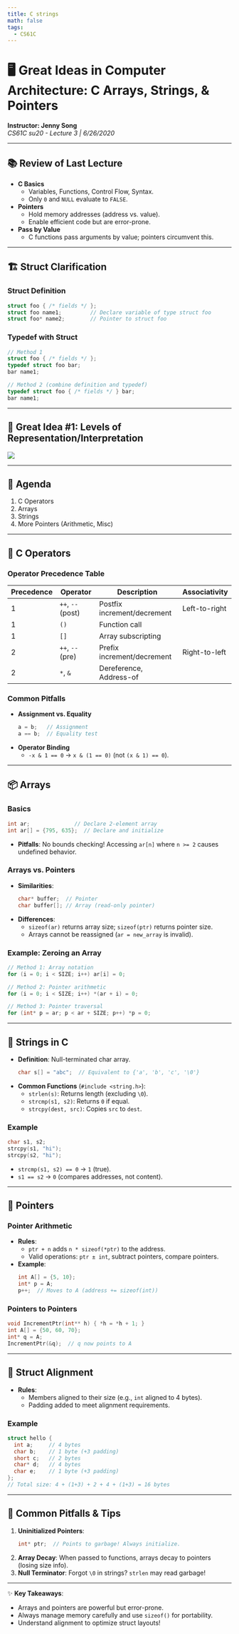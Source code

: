 ```yaml
---
title: C strings
math: false
tags:
  - CS61C
---
```

# 🖥️ Great Ideas in Computer Architecture: C Arrays, Strings, & Pointers  
**Instructor: Jenny Song**  
*CS61C su20 - Lecture 3 | 6/26/2020*  

---

## 📚 Review of Last Lecture  
- **C Basics**  
  - Variables, Functions, Control Flow, Syntax.  
  - Only `0` and `NULL` evaluate to `FALSE`.  
- **Pointers**  
  - Hold memory addresses (address vs. value).  
  - Enable efficient code but are error-prone.  
- **Pass by Value**  
  - C functions pass arguments by value; pointers circumvent this.  

---

## 🏗️ Struct Clarification  
### Struct Definition  
```c
struct foo { /* fields */ };  
struct foo name1;         // Declare variable of type struct foo  
struct foo* name2;        // Pointer to struct foo  
```

### Typedef with Struct  
```c
// Method 1  
struct foo { /* fields */ };  
typedef struct foo bar;  
bar name1;  

// Method 2 (combine definition and typedef)  
typedef struct foo { /* fields */ } bar;  
bar name1;  
```

---

## 🌟 Great Idea #1: Levels of Representation/Interpretation  
![](https://wy-static.wenxiaobai.com/chat-doc/5674b8f3ecee63ddcfadedff0261a278-image.png)  

---

## 📜 Agenda  
1. C Operators  
2. Arrays  
3. Strings  
4. More Pointers (Arithmetic, Misc)  

---

## 🔢 C Operators  
### Operator Precedence Table  
| Precedence | Operator          | Description                          | Associativity      |  
|------------|-------------------|--------------------------------------|--------------------|  
| 1          | `++`, `--` (post) | Postfix increment/decrement          | Left-to-right      |  
| 1          | `()`              | Function call                        |                    |  
| 1          | `[]`              | Array subscripting                   |                    |  
| 2          | `++`, `--` (pre)  | Prefix increment/decrement           | Right-to-left      |  
| 2          | `*`, `&`          | Dereference, Address-of              |                    |  

### Common Pitfalls  
- **Assignment vs. Equality**  
  ```c
  a = b;   // Assignment  
  a == b;  // Equality test  
  ```  
- **Operator Binding**  
  - `-x & 1 == 0` → `x & (1 == 0)` (not `(x & 1) == 0`).  

---

## 📦 Arrays  
### Basics  
```c
int ar;              // Declare 2-element array  
int ar[] = {795, 635};  // Declare and initialize  
```
- **Pitfalls**: No bounds checking! Accessing `ar[n]` where `n >= 2` causes undefined behavior.  

### Arrays vs. Pointers  
- **Similarities**:  
  ```c
  char* buffer;  // Pointer  
  char buffer[]; // Array (read-only pointer)  
  ```  
- **Differences**:  
  - `sizeof(ar)` returns array size; `sizeof(ptr)` returns pointer size.  
  - Arrays cannot be reassigned (`ar = new_array` is invalid).  

### Example: Zeroing an Array  
```c
// Method 1: Array notation  
for (i = 0; i < SIZE; i++) ar[i] = 0;  

// Method 2: Pointer arithmetic  
for (i = 0; i < SIZE; i++) *(ar + i) = 0;  

// Method 3: Pointer traversal  
for (int* p = ar; p < ar + SIZE; p++) *p = 0;  
```

---

## 📜 Strings in C  
- **Definition**: Null-terminated char array.  
  ```c
  char s[] = "abc";  // Equivalent to {'a', 'b', 'c', '\0'}  
  ```  
- **Common Functions** (`#include <string.h>`):  
  - `strlen(s)`: Returns length (excluding `\0`).  
  - `strcmp(s1, s2)`: Returns `0` if equal.  
  - `strcpy(dest, src)`: Copies `src` to `dest`.  

### Example  
```c
char s1, s2;  
strcpy(s1, "hi");  
strcpy(s2, "hi");  
```
- `strcmp(s1, s2) == 0` → `1` (true).  
- `s1 == s2` → `0` (compares addresses, not content).  

---

## 🎯 Pointers  
### Pointer Arithmetic  
- **Rules**:  
  - `ptr + n` adds `n * sizeof(*ptr)` to the address.  
  - Valid operations: `ptr ± int`, subtract pointers, compare pointers.  
- **Example**:  
  ```c
  int A[] = {5, 10};  
  int* p = A;  
  p++;  // Moves to A (address += sizeof(int))  
  ```

### Pointers to Pointers  
```c
void IncrementPtr(int** h) { *h = *h + 1; }  
int A[] = {50, 60, 70};  
int* q = A;  
IncrementPtr(&q);  // q now points to A  
```

---

## 🧩 Struct Alignment  
- **Rules**:  
  - Members aligned to their size (e.g., `int` aligned to 4 bytes).  
  - Padding added to meet alignment requirements.  

### Example  
```c
struct hello {  
  int a;     // 4 bytes  
  char b;    // 1 byte (+3 padding)  
  short c;   // 2 bytes  
  char* d;   // 4 bytes  
  char e;    // 1 byte (+3 padding)  
};  
// Total size: 4 + (1+3) + 2 + 4 + (1+3) = 16 bytes  
```

---

## 🚨 Common Pitfalls & Tips  
1. **Uninitialized Pointers**:  
   ```c
   int* ptr;  // Points to garbage! Always initialize.  
   ```  
2. **Array Decay**: When passed to functions, arrays decay to pointers (losing size info).  
3. **Null Terminator**: Forgot `\0` in strings? `strlen` may read garbage!  

---

✨ **Key Takeaways**:  
- Arrays and pointers are powerful but error-prone.  
- Always manage memory carefully and use `sizeof()` for portability.  
- Understand alignment to optimize struct layouts!  
